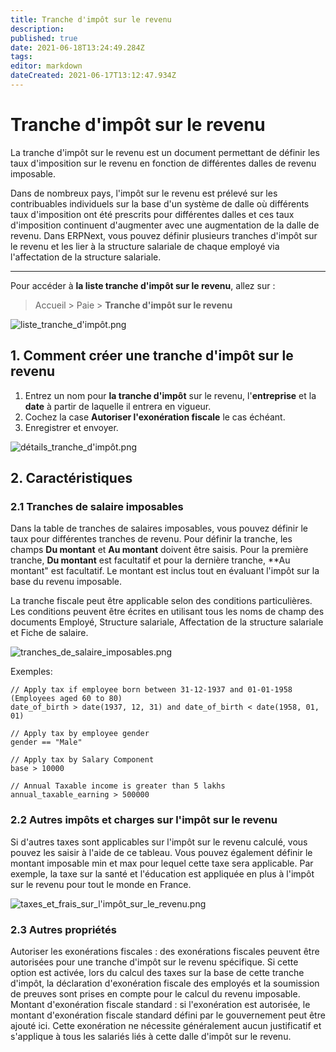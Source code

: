 ```yaml
---
title: Tranche d'impôt sur le revenu
description: 
published: true
date: 2021-06-18T13:24:49.284Z
tags: 
editor: markdown
dateCreated: 2021-06-17T13:12:47.934Z
---
```


# Tranche d'impôt sur le revenu

La tranche d'impôt sur le revenu est un document permettant de définir les taux d'imposition sur le revenu en fonction de différentes dalles de revenu imposable.

Dans de nombreux pays, l'impôt sur le revenu est prélevé sur les contribuables individuels sur la base d'un système de dalle où différents taux d'imposition ont été prescrits pour différentes dalles et ces taux d'imposition continuent d'augmenter avec une augmentation de la dalle de revenu. Dans ERPNext, vous pouvez définir plusieurs tranches d'impôt sur le revenu et les lier à la structure salariale de chaque employé via l'affectation de la structure salariale.

---

Pour accéder à **la liste tranche d'impôt sur le revenu**, allez sur : 

> Accueil > Paie > **Tranche d'impôt sur le revenu**

![liste_tranche_d'impôt.png](/payroll/income-tax-slab/liste_tranche_d'impôt.png)

## 1. Comment créer une tranche d'impôt sur le revenu

1. Entrez un nom pour **la tranche d'impôt** sur le revenu, l'**entreprise** et la **date** à partir de laquelle il entrera en vigueur.
2. Cochez la case **Autoriser l'exonération fiscale**  le cas échéant.
3. Enregistrer et envoyer.

![détails_tranche_d'impôt.png](/payroll/income-tax-slab/détails_tranche_d'impôt.png)

## 2. Caractéristiques

### 2.1 Tranches de salaire imposables

Dans la table de tranches de salaires imposables, vous pouvez définir le taux pour différentes tranches de revenu. Pour définir la tranche, les champs **Du montant** et **Au montant** doivent être saisis. Pour la première tranche, **Du montant** est facultatif et pour la dernière tranche, **Au montant" est facultatif. Le montant est inclus tout en évaluant l'impôt sur la base du revenu imposable.

La tranche fiscale peut être applicable selon des conditions particulières. Les conditions peuvent être écrites en utilisant tous les noms de champ des documents Employé, Structure salariale, Affectation de la structure salariale et Fiche de salaire.

![tranches_de_salaire_imposables.png](/payroll/income-tax-slab/tranches_de_salaire_imposables.png)


Exemples:

````
// Apply tax if employee born between 31-12-1937 and 01-01-1958 (Employees aged 60 to 80)
date_of_birth > date(1937, 12, 31) and date_of_birth < date(1958, 01, 01)

// Apply tax by employee gender
gender == "Male"

// Apply tax by Salary Component
base > 10000

// Annual Taxable income is greater than 5 lakhs
annual_taxable_earning > 500000
````

### 2.2 Autres impôts et charges sur l'impôt sur le revenu

Si d'autres taxes sont applicables sur l'impôt sur le revenu calculé, vous pouvez les saisir à l'aide de ce tableau. Vous pouvez également définir le montant imposable min et max pour lequel cette taxe sera applicable. Par exemple, la taxe sur la santé et l'éducation est appliquée en plus à l'impôt sur le revenu pour tout le monde en France.

![taxes_et_frais_sur_l'impôt_sur_le_revenu.png](/payroll/income-tax-slab/taxes_et_frais_sur_l'impôt_sur_le_revenu.png)


### 2.3 Autres propriétés

Autoriser les exonérations fiscales : des exonérations fiscales peuvent être autorisées pour une tranche d'impôt sur le revenu spécifique. Si cette option est activée, lors du calcul des taxes sur la base de cette tranche d'impôt, la déclaration d'exonération fiscale des employés et la soumission de preuves sont prises en compte pour le calcul du revenu imposable.
Montant d'exonération fiscale standard : si l'exonération est autorisée, le montant d'exonération fiscale standard défini par le gouvernement peut être ajouté ici. Cette exonération ne nécessite généralement aucun justificatif et s'applique à tous les salariés liés à cette dalle d'impôt sur le revenu.

